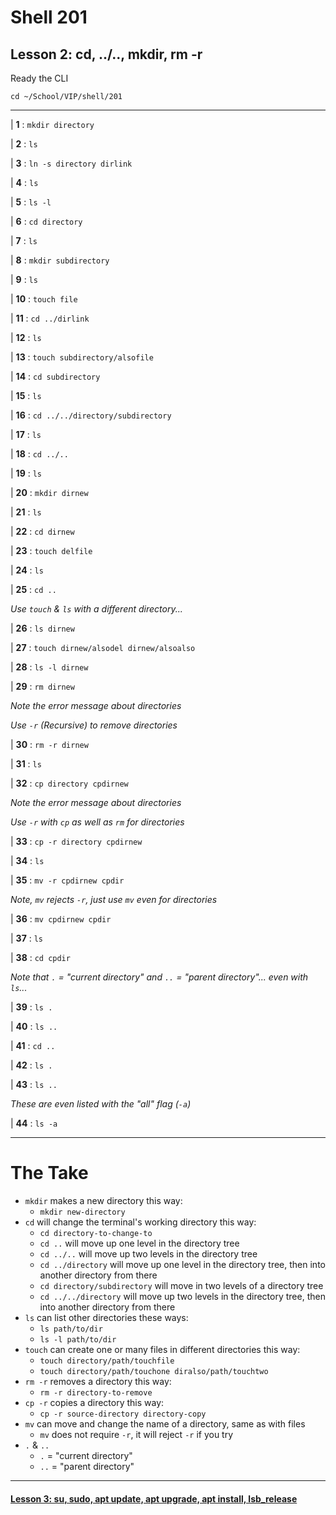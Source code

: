 # Shell 201
## Lesson 2: cd, ../.., mkdir, rm -r

Ready the CLI

`cd ~/School/VIP/shell/201`

___

| **1** : `mkdir directory`

| **2** : `ls`

| **3** : `ln -s directory dirlink`

| **4** : `ls`

| **5** : `ls -l`

| **6** : `cd directory`

| **7** : `ls`

| **8** : `mkdir subdirectory`

| **9** : `ls`

| **10** : `touch file`

| **11** : `cd ../dirlink`

| **12** : `ls`

| **13** : `touch subdirectory/alsofile`

| **14** : `cd subdirectory`

| **15** : `ls`

| **16** : `cd ../../directory/subdirectory`

| **17** : `ls`

| **18** : `cd ../..`

| **19** : `ls`

| **20** : `mkdir dirnew`

| **21** : `ls`

| **22** : `cd dirnew`

| **23** : `touch delfile`

| **24** : `ls`

| **25** : `cd ..`

*Use `touch` & `ls` with a different directory...*

| **26** : `ls dirnew`

| **27** : `touch dirnew/alsodel dirnew/alsoalso`

| **28** : `ls -l dirnew`

| **29** : `rm dirnew`

*Note the error message about directories*

*Use `-r` (Recursive) to remove directories*

| **30** : `rm -r dirnew`

| **31** : `ls`

| **32** : `cp directory cpdirnew`

*Note the error message about directories*

*Use `-r` with `cp` as well as `rm` for directories*

| **33** : `cp -r directory cpdirnew`

| **34** : `ls`

| **35** : `mv -r cpdirnew cpdir`

*Note, `mv` rejects `-r`, just use `mv` even for directories*

| **36** : `mv cpdirnew cpdir`

| **37** : `ls`

| **38** : `cd cpdir`

*Note that `.` = "current directory" and `..` = "parent directory"... even with `ls`...*

| **39** : `ls .`

| **40** : `ls ..`

| **41** : `cd ..`

| **42** : `ls .`

| **43** : `ls ..`

*These are even listed with the "all" flag (`-a`)*

| **44** : `ls -a`

___

# The Take

- `mkdir` makes a new directory this way:
  - `mkdir new-directory`
- `cd` will change the terminal's working directory this way:
  - `cd directory-to-change-to`
  - `cd ..` will move up one level in the directory tree
  - `cd ../..` will move up two levels in the directory tree
  - `cd ../directory` will move up one level in the directory tree, then into another directory from there
  - `cd directory/subdirectory` will move in two levels of a directory tree
  - `cd ../../directory` will move up two levels in the directory tree, then into another directory from there
- `ls` can list other directories these ways:
  - `ls path/to/dir`
  - `ls -l path/to/dir`
- `touch` can create one or many files in different directories this way:
  - `touch directory/path/touchfile`
  - `touch directory/path/touchone diralso/path/touchtwo`
- `rm -r` removes a directory this way:
  - `rm -r directory-to-remove`
- `cp -r` copies a directory this way:
  - `cp -r source-directory directory-copy`
- `mv` can move and change the name of a directory, same as with files
  - `mv` does not require `-r`, it will reject `-r` if you try
- `.` & `..`
  - `.` = "current directory"
  - `..` = "parent directory"

___

#### [Lesson 3: su, sudo, apt update, apt upgrade, apt install, lsb_release](https://github.com/inkVerb/vip/blob/master/201-shell/Lesson-03.md)
